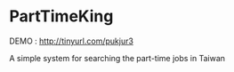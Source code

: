PartTimeKing
============

DEMO : http://tinyurl.com/pukjur3

A simple system for searching the part-time jobs in Taiwan


